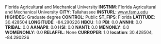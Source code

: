 
Florida Agricultural and Mechanical University
**INSTNM**: Florida Agricultural and Mechanical University 
**CITY**: Tallahassee 
**INSTURL**: www.famu.edu 
**HIGHDEG**: Graduate degree 
**CONTROL**: Public 
**ST_FIPS**: Florida 
**LATITUDE**: 30.428504 
**LONGITUDE**: -84.290226 
**HBCU**: 1.0 
**PBI**: 0.0 
**ANNHI**: 0.0 
**TRIBAL**: 0.0 
**AANAPII**: 0.0 
**HSI**: 0.0 
**NANTI**: 0.0 
**MENONLY**: 0.0 
**WOMENONLY**: 0.0 
**RELAFFIL**: None 
**CURROPER**: 1.0 
**location**: 30.428504, -84.290226 
